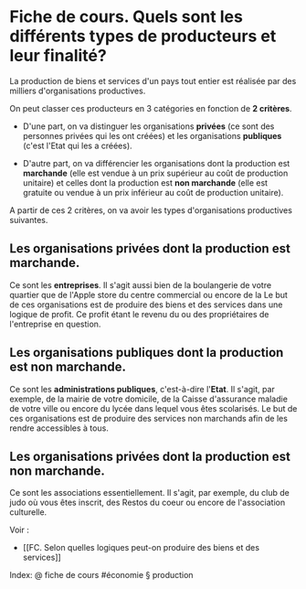 # Fiche de cours. Quels sont les différents types de producteurs et leur finalité?

La production de biens et services d'un pays tout entier est réalisée par des milliers d'organisations productives.

On peut classer ces producteurs en 3 catégories en fonction de **2 critères**.

- D'une part, on va distinguer les organisations **privées** (ce sont des personnes privées qui les ont créées) et les organisations **publiques** (c'est l'Etat qui les a créées). 

- D'autre part, on va différencier les organisations dont la production est **marchande** (elle est vendue à un prix supérieur au coût de production unitaire) et celles dont la production est **non marchande** (elle est gratuite ou vendue à un prix inférieur au coût de production unitaire).

A partir de ces 2 critères, on va avoir les types d'organisations productives suivantes.

## Les organisations privées dont la production est marchande. 

Ce sont les **entreprises**. Il s'agit aussi bien de la boulangerie de votre quartier que de l'Apple store du centre commercial ou encore de la 
Le but de ces organisations est de produire des biens et des services dans une logique de profit. Ce profit étant le revenu du ou des propriétaires de l'entreprise en question.

## Les organisations publiques dont la production est non marchande. 

Ce sont les **administrations publiques**, c'est-à-dire l'**Etat**. Il s'agit, par exemple, de la mairie de votre domicile, de la Caisse d'assurance maladie de votre ville ou encore du lycée dans lequel vous êtes scolarisés. 
Le but de ces organisations est de produire des services non marchands afin de les rendre accessibles à tous.

## Les organisations privées dont la production est non marchande.

Ce sont les associations essentiellement. Il s'agit, par exemple, du club de judo où vous êtes inscrit, des Restos du coeur ou encore de l'association culturelle.

Voir :
- [[FC. Selon quelles logiques peut-on produire des biens et des services]]

Index: @ fiche de cours #économie § production


